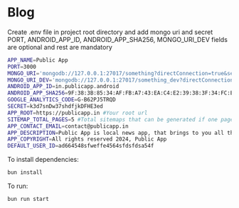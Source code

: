 # Blog

Create .env file in project root directory and add mongo uri and secret
PORT, ANDROID_APP_ID, ANDROID_APP_SHA256, MONGO_URI_DEV fields are optional and rest are mandatory

```bash
APP_NAME=Public App
PORT=3000
MONGO_URI='mongodb://127.0.0.1:27017/something?directConnection=true&serverSelectionTimeoutMS=2000&appName=mongosh+2.2.10'
MONGO_URI_DEV='mongodb://127.0.0.1:27017/something_dev?directConnection=true&serverSelectionTimeoutMS=2000&appName=mongosh+2.2.10'
ANDROID_APP_ID=in.publicapp.android
ANDROID_APP_SHA256=9F:38:3B:85:34:AF:FB:A7:43:EA:C4:E2:39:38:3F:34:FC:E2:F7:A7:EA:DE:3C:02:B6:15:AB:8E:CB:8D:DB:C8
GOOGLE_ANALYTICS_CODE=G-B62PJ5TRQD
SECRET=k3d7snDw37shdfjkDFHE3ed
APP_ROOT=https://publicapp.in #Your root url
SITEMAP_TOTAL_PAGES=5 #Total sitemaps that can be generated if one page will have 1000 posts
APP_CONTACT_EMAIL=contact@publicapp.in
APP_DESCRIPTION=Public App is local news app, that brings to you all the latest updates of your city through short news.
APP_COPYRIGHT=All rights reserved 2024, Public App
DEFAULT_USER_ID=ad664548sfweffe4564sfdsfdsa54f
```

To install dependencies:

```bash
bun install
```

To run:

```bash
bun run start
```
